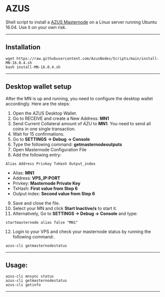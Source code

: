 # AZUS
Shell script to install a [AZUS Masternode](https://azusnodes.com/) on a Linux server running Ubuntu 16.04. Use it on your own risk.
***

## Installation
```
wget https://raw.githubusercontent.com/AzusNodes/Scripts/main/install-MN-16.0.4.sh
bash install-MN-16.0.4.sh
```
***

## Desktop wallet setup  

After the MN is up and running, you need to configure the desktop wallet accordingly. Here are the steps:  
1. Open the AZUS Desktop Wallet.  
2. Go to RECEIVE and create a New Address: **MN1**  
3. Send Current Collateral amount of AZU to **MN1**. You need to send all coins in one single transaction.
4. Wait for 15 confirmations.  
5. Go to **SETTINGS -> Debug -> Console**  
6. Type the following command: **getmasternodeoutputs**
7. Open Masternode Configuration File
8. Add the following entry:
```
Alias Address Privkey TxHash Output_index
```
* Alias: **MN1**
* Address: **VPS_IP:PORT**
* Privkey: **Masternode Private Key**
* TxHash: **First value from Step 6**
* Output index:  **Second value from Step 6**
9. Save and close the file.
10. Select your MN and click **Start Inactive/s** to start it.
11. Alternatively, Go to  **SETTINGS -> Debug -> Console** and type:
```
startmasternode alias false "MN1"
```
12. Login to your VPS and check your masternode status by running the following command:.
```
azus-cli getmasternodestatus
```
***

## Usage:
```
azus-cli mnsync status
azus-cli getmasternodestatus  
azus-cli getinfo
```

***
